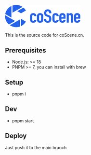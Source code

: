 <img src="./logo.jpg" alt="coScene Logo" width="250"/>

This is the source code for coScene.cn.

## Prerequisites

- Node.js: >= 18
- PNPM >= 7, you can install with brew

## Setup

- pnpm i

## Dev

- pnpm start

## Deploy

Just push it to the main branch
